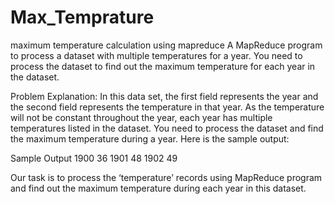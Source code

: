 # Max_Temprature

maximum temperature calculation using mapreduce A MapReduce program to process a dataset with multiple temperatures for a year. You need to process the dataset to find out the maximum temperature for each year in the dataset.

Problem Explanation: In this data set, the first field represents the year and the second field represents the temperature in that year. As the temperature will not be constant throughout the year, each year has multiple temperatures listed in the dataset. You need to process the dataset and find the maximum temperature during a year. Here is the sample output:

Sample Output
1900 36
1901 48
1902 49

Our task is to process the ‘temperature’ records using MapReduce program and find out the maximum temperature during each year in this dataset.
